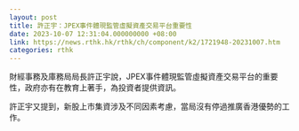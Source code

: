 ```yaml
---
layout: post
title: 許正宇：JPEX事件體現監管虛擬資產交易平台重要性
date: 2023-10-07 12:31:04.000000000 +08:00
link: https://news.rthk.hk/rthk/ch/component/k2/1721948-20231007.htm
categories: rthk
---
```


財經事務及庫務局局長許正宇說，JPEX事件體現監管虛擬資產交易平台的重要性，政府亦有在教育上著手，為投資者提供資訊。

許正宇又提到，新股上市集資涉及不同因素考慮，當局沒有停過推廣香港優勢的工作。
